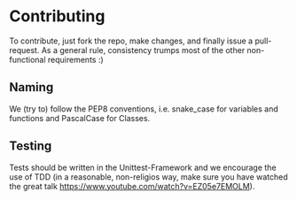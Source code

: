 # Contributing
To contribute, just fork the repo, make changes, and finally issue a pull-request.
As a general rule, consistency trumps most of the other non-functional requirements :)

## Naming
We (try to) follow the PEP8 conventions, i.e. snake_case for variables and functions and PascalCase for Classes.

## Testing
Tests should be written in the Unittest-Framework and we encourage the use of TDD (in a reasonable, non-religios way, make sure you have watched the great talk https://www.youtube.com/watch?v=EZ05e7EMOLM).
